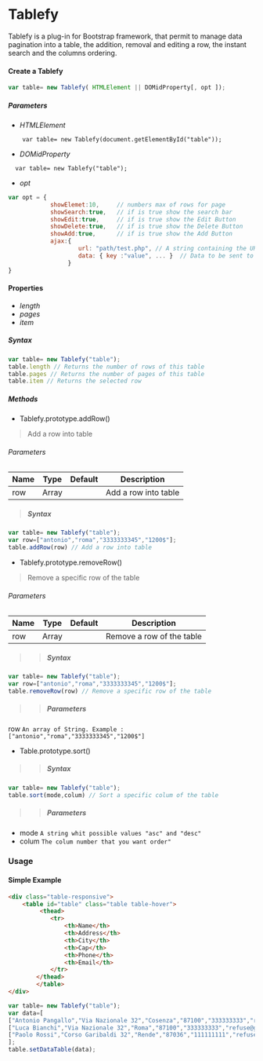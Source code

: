 # Tablefy
Tablefy is a plug-in for Bootstrap framework, that permit to manage data pagination into a table, the addition, removal and editing a row, the instant search and the columns ordering.
#### Create a Tablefy
```javascript
var table= new Tablefy( HTMLElement || DOMidProperty[, opt ]);
```
##### Parameters
* *HTMLElement*
 ```
     var table= new Tablefy(document.getElementById("table"));
```
* *DOMidProperty*
 ``` 
   var table= new Tablefy("table");
```
* *opt*
```javascript
var opt = {
            showElemet:10,     // numbers max of rows for page
            showSearch:true,   // if is true show the search bar
            showEdit:true,     // if is true show the Edit Button
            showDelete:true,   // if is true show the Delete Button
            showAdd:true,      // if is true show the Add Button
            ajax:{
                    url: "path/test.php", // A string containing the URL to which the request is sent.
                    data: { key :"value", ... }  // Data to be sent to the server.
                 } 
}
```

#### Properties
* *length* 
* *pages*   
* *item*    

##### Syntax
```javascript
var table= new Tablefy("table");
table.length // Returns the number of rows of this table
table.pages // Returns the number of pages of this table
table.item // Returns the selected row
```
##### Methods
* Tablefy.prototype.addRow()
> Add a row into table
###### Parameters

 | Name    | Type         | Default | Description           |
 | --------|--------------|---------|-----------------------|
 | row     | Array<String>|         | Add a row into table  |
 
> ##### Syntax
```javascript
var table= new Tablefy("table");
var row=["antonio","roma","3333333345","1200$"];
table.addRow(row) // Add a row into table
```

* Tablefy.prototype.removeRow()
> Remove a specific row of the table
###### Parameters

 | Name    | Type         | Default | Description                |
 | --------|--------------|---------|----------------------------|
 | row     | Array<String>|         | Remove a row of the table  |

> > ##### Syntax
```javascript
var table= new Tablefy("table");
var row=["antonio","roma","3333333345","1200$"];
table.removeRow(row) // Remove a specific row of the table
```
> > ##### Parameters
  row ``` An array of String. Example : ["antonio","roma","3333333345","1200$"] ```
 
* Table.prototype.sort()
 
>> ##### Syntax
```javascript
var table= new Tablefy("table");
table.sort(mode,colum) // Sort a specific colum of the table
```
>> ##### Parameters
  * mode ``` A string whit possible values "asc" and "desc" ```
  * colum ``` The colum number that you want order"  ```

### Usage
#### Simple Example
```html
<div class="table-responsive">
	<table id="table" class="table table-hover">
		 <thead>
			<tr>
				<th>Name</th>
				<th>Address</th>
				<th>City</th>
				<th>Cap</th>
				<th>Phone</th>
				<th>Email</th>
			</tr>
		</thead>
        </table>
</div>
```
```javascript
var table= new Tablefy("table");
var data=[
["Antonio Pangallo","Via Nazionale 32","Cosenza","87100","333333333","refuse@github.com"],
["Luca Bianchi","Via Nazionale 32","Roma","87100","333333333","refuse@github.com"],
["Paolo Rossi","Corso Garibaldi 32","Rende","87036","111111111","refuse@github.com"]
];
table.setDataTable(data);
```
